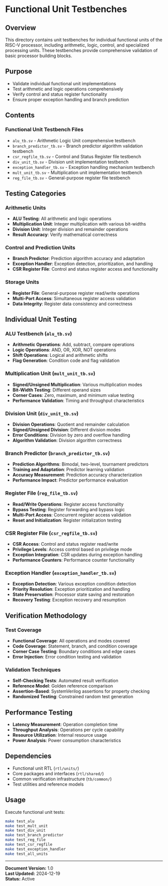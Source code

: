 # Functional Unit Testbenches

## Overview
This directory contains unit testbenches for individual functional units of the RISC-V processor, including arithmetic, logic, control, and specialized processing units. These testbenches provide comprehensive validation of basic processor building blocks.

## Purpose
- Validate individual functional unit implementations
- Test arithmetic and logic operations comprehensively
- Verify control and status register functionality
- Ensure proper exception handling and branch prediction

## Contents

### Functional Unit Testbench Files
- `alu_tb.sv` - Arithmetic Logic Unit comprehensive testbench
- `branch_predictor_tb.sv` - Branch predictor algorithm validation testbench
- `csr_regfile_tb.sv` - Control and Status Register file testbench
- `div_unit_tb.sv` - Division unit implementation testbench
- `exception_handler_tb.sv` - Exception handling mechanism testbench
- `mult_unit_tb.sv` - Multiplication unit implementation testbench
- `reg_file_tb.sv` - General-purpose register file testbench

## Testing Categories

### Arithmetic Units
- **ALU Testing**: All arithmetic and logic operations
- **Multiplication Unit**: Integer multiplication with various bit-widths
- **Division Unit**: Integer division and remainder operations
- **Result Accuracy**: Verify mathematical correctness

### Control and Prediction Units
- **Branch Predictor**: Prediction algorithm accuracy and adaptation
- **Exception Handler**: Exception detection, prioritization, and handling
- **CSR Register File**: Control and status register access and functionality

### Storage Units
- **Register File**: General-purpose register read/write operations
- **Multi-Port Access**: Simultaneous register access validation
- **Data Integrity**: Register data consistency and correctness

## Individual Unit Testing

### ALU Testbench (`alu_tb.sv`)
- **Arithmetic Operations**: Add, subtract, compare operations
- **Logic Operations**: AND, OR, XOR, NOT operations
- **Shift Operations**: Logical and arithmetic shifts
- **Flag Generation**: Condition code and flag validation

### Multiplication Unit (`mult_unit_tb.sv`)
- **Signed/Unsigned Multiplication**: Various multiplication modes
- **Bit-Width Testing**: Different operand sizes
- **Corner Cases**: Zero, maximum, and minimum value testing
- **Performance Validation**: Timing and throughput characteristics

### Division Unit (`div_unit_tb.sv`)
- **Division Operations**: Quotient and remainder calculation
- **Signed/Unsigned Division**: Different division modes
- **Error Conditions**: Division by zero and overflow handling
- **Algorithm Validation**: Division algorithm correctness

### Branch Predictor (`branch_predictor_tb.sv`)
- **Prediction Algorithms**: Bimodal, two-level, tournament predictors
- **Training and Adaptation**: Predictor learning validation
- **Accuracy Measurement**: Prediction accuracy characterization
- **Performance Impact**: Predictor performance evaluation

### Register File (`reg_file_tb.sv`)
- **Read/Write Operations**: Register access functionality
- **Bypass Testing**: Register forwarding and bypass logic
- **Multi-Port Access**: Concurrent register access validation
- **Reset and Initialization**: Register initialization testing

### CSR Register File (`csr_regfile_tb.sv`)
- **CSR Access**: Control and status register read/write
- **Privilege Levels**: Access control based on privilege mode
- **Exception Integration**: CSR updates during exception handling
- **Performance Counters**: Performance counter functionality

### Exception Handler (`exception_handler_tb.sv`)
- **Exception Detection**: Various exception condition detection
- **Priority Resolution**: Exception prioritization and handling
- **State Preservation**: Processor state saving and restoration
- **Recovery Testing**: Exception recovery and resumption

## Verification Methodology

### Test Coverage
- **Functional Coverage**: All operations and modes covered
- **Code Coverage**: Statement, branch, and condition coverage
- **Corner Case Testing**: Boundary conditions and edge cases
- **Error Injection**: Error condition testing and validation

### Validation Techniques
- **Self-Checking Tests**: Automated result verification
- **Reference Model**: Golden reference comparison
- **Assertion-Based**: SystemVerilog assertions for property checking
- **Randomized Testing**: Constrained random test generation

## Performance Testing
- **Latency Measurement**: Operation completion time
- **Throughput Analysis**: Operations per cycle capability
- **Resource Utilization**: Internal resource usage
- **Power Analysis**: Power consumption characteristics

## Dependencies
- Functional unit RTL (`rtl/units/`)
- Core packages and interfaces (`rtl/shared/`)
- Common verification infrastructure (`tb/common/`)
- Test utilities and reference models

## Usage
Execute functional unit tests:
```bash
make test_alu
make test_mult_unit
make test_div_unit
make test_branch_predictor
make test_reg_file
make test_csr_regfile
make test_exception_handler
make test_all_units
```

---
**Document Version:** 1.0  
**Last Updated:** 2024-12-19  
**Status:** Active 